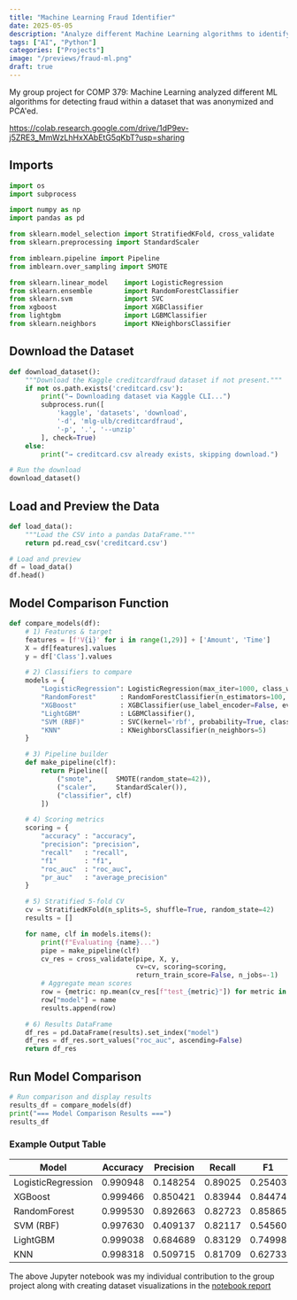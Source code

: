```yaml
---
title: "Machine Learning Fraud Identifier"
date: 2025-05-05
description: "Analyze different Machine Learning algorithms to identify fraud within a classified dataset"
tags: ["AI", "Python"]
categories: ["Projects"]
image: "/previews/fraud-ml.png"
draft: true
---
```


My group project for COMP 379: Machine Learning analyzed different ML algorithms for detecting fraud within a dataset that was anonymized and PCA'ed. 

https://colab.research.google.com/drive/1dP9ev-j5ZRE3_MmWzLhHxXAbEtG5qKbT?usp=sharing



## Imports

```python
import os
import subprocess

import numpy as np
import pandas as pd

from sklearn.model_selection import StratifiedKFold, cross_validate
from sklearn.preprocessing import StandardScaler

from imblearn.pipeline import Pipeline
from imblearn.over_sampling import SMOTE

from sklearn.linear_model    import LogisticRegression
from sklearn.ensemble        import RandomForestClassifier
from sklearn.svm             import SVC
from xgboost                 import XGBClassifier
from lightgbm                import LGBMClassifier
from sklearn.neighbors       import KNeighborsClassifier
```

## Download the Dataset

```python
def download_dataset():
    """Download the Kaggle creditcardfraud dataset if not present."""
    if not os.path.exists('creditcard.csv'):
        print("→ Downloading dataset via Kaggle CLI...")
        subprocess.run([
            'kaggle', 'datasets', 'download',
            '-d', 'mlg-ulb/creditcardfraud',
            '-p', '.', '--unzip'
        ], check=True)
    else:
        print("→ creditcard.csv already exists, skipping download.")

# Run the download
download_dataset()
```

## Load and Preview the Data

```python
def load_data():
    """Load the CSV into a pandas DataFrame."""
    return pd.read_csv('creditcard.csv')

# Load and preview
df = load_data()
df.head()
```

## Model Comparison Function

```python
def compare_models(df):
    # 1) Features & target
    features = [f'V{i}' for i in range(1,29)] + ['Amount', 'Time']
    X = df[features].values
    y = df['Class'].values

    # 2) Classifiers to compare
    models = {
        "LogisticRegression": LogisticRegression(max_iter=1000, class_weight='balanced'),
        "RandomForest"      : RandomForestClassifier(n_estimators=100, class_weight='balanced'),
        "XGBoost"           : XGBClassifier(use_label_encoder=False, eval_metric='logloss'),
        "LightGBM"          : LGBMClassifier(),
        "SVM (RBF)"         : SVC(kernel='rbf', probability=True, class_weight='balanced'),
        "KNN"               : KNeighborsClassifier(n_neighbors=5)
    }

    # 3) Pipeline builder
    def make_pipeline(clf):
        return Pipeline([
            ("smote",      SMOTE(random_state=42)),
            ("scaler",     StandardScaler()),
            ("classifier", clf)
        ])

    # 4) Scoring metrics
    scoring = {
        "accuracy" : "accuracy",
        "precision": "precision",
        "recall"   : "recall",
        "f1"       : "f1",
        "roc_auc"  : "roc_auc",
        "pr_auc"   : "average_precision"
    }

    # 5) Stratified 5-fold CV
    cv = StratifiedKFold(n_splits=5, shuffle=True, random_state=42)
    results = []

    for name, clf in models.items():
        print(f"Evaluating {name}...")
        pipe = make_pipeline(clf)
        cv_res = cross_validate(pipe, X, y,
                                cv=cv, scoring=scoring,
                                return_train_score=False, n_jobs=-1)
        # Aggregate mean scores
        row = {metric: np.mean(cv_res[f"test_{metric}"]) for metric in scoring}
        row["model"] = name
        results.append(row)

    # 6) Results DataFrame
    df_res = pd.DataFrame(results).set_index("model")
    df_res = df_res.sort_values("roc_auc", ascending=False)
    return df_res
```

## Run Model Comparison

```python
# Run comparison and display results
results_df = compare_models(df)
print("=== Model Comparison Results ===")
results_df
```

### Example Output Table

| Model              | Accuracy | Precision | Recall  | F1      | ROC AUC  | PR AUC  |
|--------------------|----------|-----------|---------|---------|----------|---------|
| LogisticRegression | 0.990948 | 0.148254  | 0.89025 | 0.25403 | 0.978925 | 0.75097 |
| XGBoost            | 0.999466 | 0.850421  | 0.83944 | 0.84474 | 0.977823 | 0.85753 |
| RandomForest       | 0.999530 | 0.892663  | 0.82723 | 0.85865 | 0.968977 | 0.85102 |
| SVM (RBF)          | 0.997630 | 0.409137  | 0.82117 | 0.54560 | 0.964244 | 0.70854 |
| LightGBM           | 0.999038 | 0.684689  | 0.83129 | 0.74998 | 0.962026 | 0.81331 |
| KNN                | 0.998318 | 0.509715  | 0.81709 | 0.62733 | 0.914223 | 0.62561 |

The above Jupyter notebook was my individual contribution to the group project along with creating dataset visualizations in the [notebook report](../fraud-predictor-full)